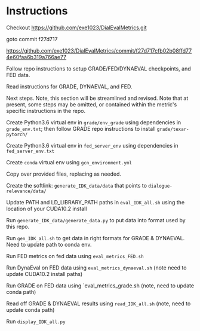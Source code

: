 # Instructions

Checkout https://github.com/exe1023/DialEvalMetrics.git

goto commit f27d717  

https://github.com/exe1023/DialEvalMetrics/commit/f27d717cfb02b08ffd774e60faa6b319a766ae77

Follow repo instructions to setup GRADE/FED/DYNAEVAL checkpoints, and FED data.

Read instructions for GRADE, DYNAEVAL, and FED.

Next steps. Note, this section will be streamlined and revised. Note that at present, some steps may be omitted, or contained within the metric's specific instructions in the repo.

Create Python3.6 virtual env in `grade/env_grade` using dependencies in `grade_env.txt`; then follow GRADE repo instructions to install `grade/texar-pytorch/`

Create Python3.6 virtual env in `fed_server_env` using dependencies in `fed_server_env.txt`

Create `conda` virtual env using `gcn_environment.yml`

Copy over provided files, replacing as needed.

Create the softlink: `generate_IDK_data/data` that points to `dialogue-relevance/data/`

Update PATH and LD_LIBRARY_PATH paths in `eval_IDK_all.sh` using the location of your CUDA10.2 install

Run `generate_IDK_data/generate_data.py` to put data into format used by this repo.

Run `gen_IDK_all.sh` to get data in right formats for GRADE & DYNAEVAL. Need to update path to conda env.

Run FED metrics on fed data using `eval_metrics_FED.sh`

Run DynaEval on FED data using `eval_metrics_dynaeval.sh` (note need to update CUDA10.2 install paths)

Run GRADE on FED data using `eval_metrics_grade.sh (note, need to update conda path)

Read off GRADE & DYNAEVAL results using `read_IDK_all.sh` (note, need to update conda path)

Run `display_IDK_all.py`

